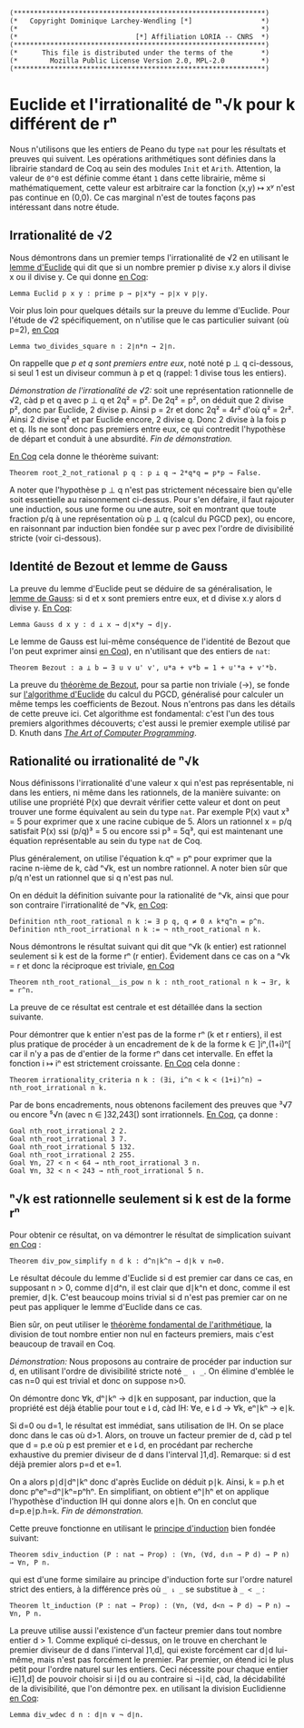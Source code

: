 ```coq
(**************************************************************)
(*   Copyright Dominique Larchey-Wendling [*]                 *)
(*                                                            *)
(*                             [*] Affiliation LORIA -- CNRS  *)
(**************************************************************)
(*      This file is distributed under the terms of the       *)
(*        Mozilla Public License Version 2.0, MPL-2.0         *)
(**************************************************************)
```

# Euclide et l'irrationalité de ⁿ√k pour k différent de rⁿ

Nous n'utilisons que les entiers de Peano du type `nat` pour les résultats
et preuves qui suivent. Les opérations arithmétiques sont définies dans
la librairie standard de Coq au sein des modules `Init` et `Arith`.
Attention, la valeur de `0^0` est définie comme étant `1` dans
cette librairie, même si mathématiquement, cette valeur est arbitraire 
car la fonction (x,y) ↦ xʸ n'est pas continue en (0,0). Ce
cas marginal n'est de toutes façons pas intéressant dans notre étude.

## Irrationalité de √2

Nous démontrons dans un premier temps l'irrationalité de √2
en utilisant le [lemme d'Euclide](https://fr.wikipedia.org/wiki/Lemme_d%27Euclide) 
qui dit que si un nombre premier p divise x.y alors il divise x ou il divise y. Ce
qui donne [en Coq](theories/nth_root.v#L35):

```coq
Lemma Euclid p x y : prime p → p∣x*y → p∣x ∨ p∣y.
```

Voir plus loin pour quelques détails sur la preuve
du lemme d'Euclide. Pour l'étude de √2 spécifiquement, 
on n'utilise que le cas particulier suivant (où p=2),
[en Coq](theories/nth_root.v#L145)

```coq
Lemma two_divides_square n : 2∣n*n → 2∣n.
```

On rappelle que _p et q sont premiers entre eux_, noté
noté p ⊥ q ci-dessous, si seul 1 est un diviseur commun
à p et q (rappel: 1 divise tous les entiers).

_Démonstration de l'irrationalité de √2:_
soit une représentation rationnelle de √2, càd
p et q avec p ⊥ q et 2q² = p².
De 2q² = p², on déduit que 2 divise p²,
donc par Euclide, 2 divise p.
Ainsi p = 2r et donc 2q² = 4r² d'où q² = 2r². 
Ainsi 2 divise q² et par Euclide encore, 2 divise
q. Donc 2 divise à la fois p et q. Ils ne sont donc pas 
premiers entre eux, ce qui contredit l'hypothèse de départ
et conduit à une absurdité. _Fin de démonstration._

[En Coq](theories/nth_root.v#L154) cela donne le théorème suivant:

```coq
Theorem root_2_not_rational p q : p ⊥ q → 2*q*q = p*p → False.
```

A noter que l'hypothèse p ⊥ q n'est pas strictement nécessaire
bien qu'elle soit essentielle au raisonnement ci-dessus. Pour
s'en défaire, il faut rajouter une induction, sous une forme
ou une autre, soit en montrant que toute fraction p/q à une 
représentation où p ⊥ q (calcul du PGCD pex), ou encore,
en raisonnant par induction bien fondée sur p avec pex l'ordre
de divisibilité stricte (voir ci-dessous).

## Identité de Bezout et lemme de Gauss

La preuve du lemme d'Euclide peut se déduire de sa généralisation,
le [lemme de Gauss](https://fr.wikipedia.org/wiki/Lemme_d%27Euclide): 
si d et x sont premiers entre eux, et d divise x.y 
alors d divise y. [En Coq](theories/gauss.v#L108):

```coq
Lemma Gauss d x y : d ⊥ x → d∣x*y → d∣y.
```

Le lemme de Gauss est lui-même conséquence de l'identité de Bezout
que l'on peut exprimer ainsi [en Coq](theories/gauss.v#L94)), 
en n'utilisant que des entiers de `nat`:

```coq
Theorem Bezout : a ⊥ b ↔ ∃ u v u' v', u*a + v*b = 1 + u'*a + v'*b.
```

La preuve du [théorème de Bezout](https://fr.wikipedia.org/wiki/Th%C3%A9or%C3%A8me_de_Bachet-B%C3%A9zout), 
pour sa partie non triviale (→), se fonde sur [l'algorithme d'Euclide](https://fr.wikipedia.org/wiki/Algorithme_d%27Euclide_%C3%A9tendu) 
du calcul du PGCD, généralisé pour calculer un même temps les coefficients de Bezout. Nous
n'entrons pas dans les détails de cette preuve ici. Cet algorithme
est fondamental: c'est l'un des tous premiers algorithmes découverts; 
c'est aussi le premier exemple utilisé par D. Knuth dans [_The Art of
Computer Programming_](https://fr.wikipedia.org/wiki/The_Art_of_Computer_Programming).

## Rationalité ou irrationalité de ⁿ√k 

Nous définissons l'irrationalité d'une valeur x qui n'est pas représentable,
ni dans les entiers, ni même dans les rationnels, de la manière suivante: 
on utilise une propriété P(x) que devrait vérifier cette valeur et dont
on peut trouver une forme équivalent au sein du type `nat`.
Par exemple P(x) vaut x³ = 5 pour exprimer que x une
racine cubique de 5. Alors un rationnel x = p/q satisfait P(x) ssi (p/q)³ = 5 
ou encore ssi p³ = 5q³, qui est maintenant une équation représentable au sein
du type `nat` de Coq. 

Plus généralement, on utilise l'équation k.qⁿ = pⁿ pour exprimer que la
racine n-ième de k, càd ⁿ√k, est un nombre rationnel. A noter bien sûr que
p/q n'est un rationnel que si q n'est pas nul.

On en déduit la définition suivante pour la rationalité de ⁿ√k, ainsi 
que pour son contraire l'irrationalité de ⁿ√k, [en Coq](theories/nth_root.v#L295):

```coq
Definition nth_root_rational n k := ∃ p q, q ≠ 0 ∧ k*q^n = p^n.
Definition nth_root_irrational n k := ¬ nth_root_rational n k.
```

Nous démontrons le résultat suivant qui dit que ⁿ√k (k entier) 
est rationnel seulement si k est de la forme rⁿ (r entier).
Évidement dans ce cas on a ⁿ√k = r et donc la réciproque est
triviale, [en Coq](theories/nth_root.v#L301)

```coq
Theorem nth_root_rational__is_pow n k : nth_root_rational n k → ∃r, k = r^n.
```

La preuve de ce résultat est centrale et est détaillée dans la section suivante.

Pour démontrer que k entier n'est pas de la forme rⁿ (k et r entiers), il est
plus pratique de procéder à un encadrement de k de la forme k ∈ ]iⁿ,(1+i)ⁿ[ 
car il n'y a pas de d'entier de la forme rⁿ dans cet intervalle. En effet
la fonction i ↦ iⁿ est strictement croissante. [En Coq](theories/nth_root.v#L337) 
cela donne :

```coq
Theorem irrationality_criteria n k : (∃i, i^n < k < (1+i)^n) → nth_root_irrational n k.
```

Par de bons encadrements, nous obtenons facilement des preuves que
³√7 ou encore ⁵√n (avec n ∈ ]32,243[) sont irrationnels. [En Coq](theories/nth_root.v#L350),
ça donne :
 
```coq
Goal nth_root_irrational 2 2.
Goal nth_root_irrational 3 7.
Goal nth_root_irrational 5 132.
Goal nth_root_irrational 2 255.
Goal ∀n, 27 < n < 64 → nth_root_irrational 3 n.
Goal ∀n, 32 < n < 243 → nth_root_irrational 5 n.
```

## ⁿ√k est rationnelle seulement si k est de la forme rⁿ

Pour obtenir ce résultat, on va démontrer le résultat de simplication suivant
[en Coq](theories/nth_root.v#L251) :

```coq
Theorem div_pow_simplify n d k : d^n∣k^n → d∣k ∨ n=0.
```

Le résultat découle du lemme d'Euclide si d est premier car dans ce
cas, en supposant n > 0, comme d∣d^n, il est clair que d∣k^n et
donc, comme il est premier, d∣k. C'est beaucoup moins trivial si
d n'est pas premier car on ne peut pas appliquer le lemme d'Euclide
dans ce cas.

Bien sûr, on peut utiliser le [théorème fondamental de l'arithmétique](https://fr.wikipedia.org/wiki/Th%C3%A9or%C3%A8me_fondamental_de_l%27arithm%C3%A9tique),
la division de tout nombre entier non nul en facteurs premiers, mais c'est beaucoup
de travail en Coq. 

_Démonstration:_ Nous proposons au contraire de procéder par induction
sur d, en utilisant l'ordre de divisibilité stricte noté `_ ⇂ _`. On
élimine d'emblée le cas n=0 qui est trivial et donc on suppose n>0.

On démontre donc ∀k, dⁿ∣kⁿ → d∣k en supposant, par induction, que la propriété
est déjà établie pour tout e⇂d, càd IH: ∀e, e⇂d → ∀k, eⁿ∣kⁿ → e∣k.

Si d=0 ou d=1, le résultat est immédiat, sans utilisation de IH. 
On se place donc dans le cas où d>1. Alors, on trouve un facteur premier 
de d, càd p tel que d = p.e où p est premier et e⇂d, en procédant par 
recherche exhaustive du premier diviseur de d dans l'interval ]1,d]. 
Remarque: si d est déjà premier alors p=d et e=1.

On a alors p∣d∣dⁿ∣kⁿ donc d'après Euclide on déduit p∣k. Ainsi, k = p.h
et donc pⁿeⁿ=dⁿ∣kⁿ=pⁿhⁿ. En simplifiant, on obtient eⁿ∣hⁿ et on applique
l'hypothèse d'induction IH qui donne alors e∣h. On en conclut que d=p.e∣p.h=k.
_Fin de démonstration._

Cette preuve fonctionne en utilisant le [principe d'induction](theories/divides.v#L221) 
bien fondée suivant:

```coq
Theorem sdiv_induction (P : nat → Prop) : (∀n, (∀d, d⇂n → P d) → P n) → ∀n, P n.
```

qui est d'une forme similaire au principe d'induction forte sur l'ordre
naturel strict des entiers, à la différence près où `_ ⇂ _` se substitue à `_ < _` :

```coq
Theorem lt_induction (P : nat → Prop) : (∀n, (∀d, d<n → P d) → P n) → ∀n, P n.
```

La preuve utilise aussi l'existence d'un facteur premier dans tout nombre
entier d > 1. Comme expliqué ci-dessus, on le trouve en cherchant le premier 
diviseur de d dans l'interval ]1,d], qui existe forcément car d∣d lui-même, mais
n'est pas forcément le premier. Par premier, on étend ici le plus petit pour
l'ordre naturel sur les entiers. Ceci nécessite pour chaque entier i∈]1,d]
de pouvoir choisir si i∣d ou au contraire si ¬i∣d, càd, la décidabilité
de la divisibilité, que l'on démontre pex. en utilisant la division
Euclidienne [en Coq](theories/divides.v#L159):

```coq
Lemma div_wdec d n : d∣n ∨ ¬ d∣n.
``` 
